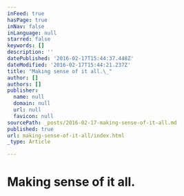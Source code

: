 ```yaml
---
inFeed: true
hasPage: true
inNav: false
inLanguage: null
starred: false
keywords: []
description: ''
datePublished: '2016-02-17T15:44:37.448Z'
dateModified: '2016-02-17T15:44:21.237Z'
title: "Making sense of it all.\_"
author: []
authors: []
publisher:
  name: null
  domain: null
  url: null
  favicon: null
sourcePath: _posts/2016-02-17-making-sense-of-it-all.md
published: true
url: making-sense-of-it-all/index.html
_type: Article

---
```

# Making sense of it all.